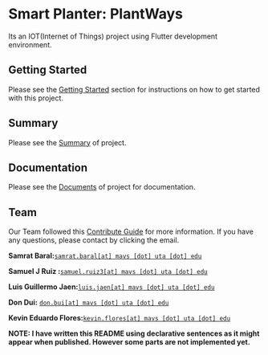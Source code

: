 # Smart Planter: PlantWays

Its an IOT(Internet of Things) project using Flutter development environment.

## Getting Started

Please see the [Getting Started](/src/plantsways_app/README.md) section for instructions on how to get started with this project.

## Summary

Please see the [Summary](/doc/summary/summary.md) of project.


## Documentation

Please see the [Documents](/doc/documents/overleaf.md) of project for documentation.

## Team

Our Team followed this [Contribute Guide](/CONTRIBUTE) for more information. If you have any questions, please contact by clicking the email.

**Samrat Baral:**[`samrat.baral[at] mavs [dot] uta [dot] edu`](mailto:samrat.baral@mavs.uta.edu)

**Samuel J Ruiz :**[`samuel.ruiz3[at] mavs [dot] uta [dot] edu`](mailto:samuel.ruiz3@mavs.uta.edu)

**Luis Guillermo Jaen:**[`luis.jaen[at] mavs [dot] uta [dot] edu`](mailto:luis.jaen@mavs.uta.edu)

**Don Dui:** [`don.bui[at] mavs [dot] uta [dot] edu`](mailto:don.bui@mavs.uta.edu)

**Kevin Eduardo Flores:**[`kevin.flores[at] mavs [dot] uta [dot] edu`](mailto:kevin.flores@mavs.uta.edu)

**NOTE: I have written this README using declarative sentences as it might appear when published. However some parts are not implemented yet.**
